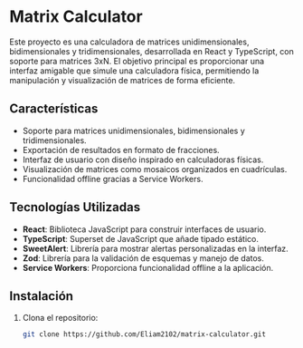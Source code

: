 # Matrix Calculator

Este proyecto es una calculadora de matrices unidimensionales, bidimensionales y tridimensionales, desarrollada en React y TypeScript, con soporte para matrices 3xN. El objetivo principal es proporcionar una interfaz amigable que simule una calculadora física, permitiendo la manipulación y visualización de matrices de forma eficiente.

## Características

- Soporte para matrices unidimensionales, bidimensionales y tridimensionales.
- Exportación de resultados en formato de fracciones.
- Interfaz de usuario con diseño inspirado en calculadoras físicas.
- Visualización de matrices como mosaicos organizados en cuadrículas.
- Funcionalidad offline gracias a Service Workers.

## Tecnologías Utilizadas

- **React**: Biblioteca JavaScript para construir interfaces de usuario.
- **TypeScript**: Superset de JavaScript que añade tipado estático.
- **SweetAlert**: Librería para mostrar alertas personalizadas en la interfaz.
- **Zod**: Librería para la validación de esquemas y manejo de datos.
- **Service Workers**: Proporciona funcionalidad offline a la aplicación.

## Instalación

1. Clona el repositorio:
   ```bash
   git clone https://github.com/Eliam2102/matrix-calculator.git
